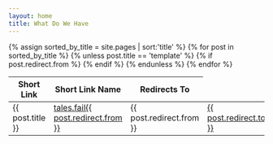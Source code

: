 ```yaml
---
layout: home
title: What Do We Have
---  
```


<table class="tg">
<thead>
  <tr>
    <th class="tg-lhfm">Short Link</th>
    <th class="tg-lhfm">Short Link Name</th>
    <th class="tg-lhfm">Redirects To</th>
  </tr>
</thead>
<tbody>
  <tr>
    {% assign sorted_by_title = site.pages | sort:'title' %}
      {% for post in sorted_by_title %}
        {% unless post.title == 'template' %}
          {% if post.redirect.from  %} 
            <tr>
                <td class="tg-0lax">
                    <a>{{ post.title }}
                    </a>
                </td>
                <td class="tg-0lax">
                    <a href="https://tales.fail{{ post.redirect.from }}">
                        tales.fail{{ post.redirect.from }}
                    </a>
                </td>
                <td class="tg-0lax">
                    {{ post.redirect.from }}
                </td>
                <td class="tg-0lax">
                    <a href="{{ post.redirect.to }}">
                        {{ post.redirect.to }}
                    </a>
                </td>
              </tr>
        {% endif %}
      {% endunless %}
    {% endfor %}
  </tr>
</tbody>
</table>

